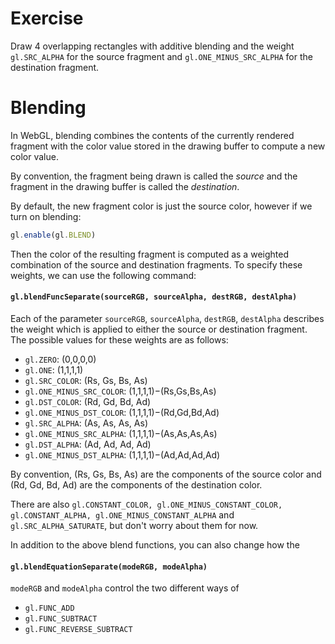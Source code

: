 # Exercise

Draw 4 overlapping rectangles with additive blending and the weight `gl.SRC_ALPHA` for the source fragment and `gl.ONE_MINUS_SRC_ALPHA` for the destination fragment.

# Blending

In WebGL, blending combines the contents of the currently rendered fragment with the color value stored in the drawing buffer to compute a new color value.

By convention, the fragment being drawn is called the *source* and the fragment in the drawing buffer is called the *destination*.

By default, the new fragment color is just the source color, however if we turn on blending:

```javascript
gl.enable(gl.BLEND)
```

Then the color of the resulting fragment is computed as a weighted combination of the source and destination fragments. To specify these weights, we can use the following command:

#### `gl.blendFuncSeparate(sourceRGB, sourceAlpha, destRGB, destAlpha)`

Each of the parameter `sourceRGB`, `sourceAlpha`, `destRGB`, `destAlpha` describes the weight which is applied to either the source or destination fragment.  The possible values for these weights are as follows:

* `gl.ZERO`: (0,0,0,0)
* `gl.ONE`: (1,1,1,1)
* `gl.SRC_COLOR`: (Rs, Gs, Bs, As)
* `gl.ONE_MINUS_SRC_COLOR`: (1,1,1,1)−(Rs,Gs,Bs,As)
* `gl.DST_COLOR`: (Rd, Gd, Bd, Ad)
* `gl.ONE_MINUS_DST_COLOR`: (1,1,1,1)−(Rd,Gd,Bd,Ad)
* `gl.SRC_ALPHA`: (As, As, As, As)
* `gl.ONE_MINUS_SRC_ALPHA`: (1,1,1,1)−(As,As,As,As)
* `gl.DST_ALPHA`: (Ad, Ad, Ad, Ad)
* `gl.ONE_MINUS_DST_ALPHA`: (1,1,1,1)−(Ad,Ad,Ad,Ad)

By convention, (Rs, Gs, Bs, As) are the components of the source color and (Rd, Gd, Bd, Ad) are the components of the destination color.

There are also `gl.CONSTANT_COLOR, gl.ONE_MINUS_CONSTANT_COLOR, gl.CONSTANT_ALPHA, gl.ONE_MINUS_CONSTANT_ALPHA` and `gl.SRC_ALPHA_SATURATE`, but don't worry about them for now.

In addition to the above blend functions, you can also change how the 

#### `gl.blendEquationSeparate(modeRGB, modeAlpha)`

`modeRGB` and `modeAlpha` control the two different ways of 

* `gl.FUNC_ADD`
* `gl.FUNC_SUBTRACT`
* `gl.FUNC_REVERSE_SUBTRACT`


